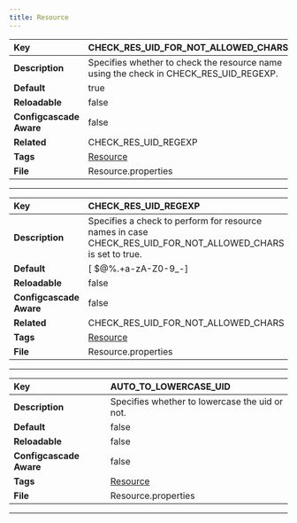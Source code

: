 ```yaml
---
title: Resource
---
```


| __Key__ | CHECK_RES_UID_FOR_NOT_ALLOWED_CHARS |
|:----------------|:--------|
| __Description__ | Specifies whether to check the resource name using the check in CHECK_RES_UID_REGEXP.<br> |
| __Default__ | true |
| __Reloadable__ | false |
| __Configcascade Aware__ | false |
| __Related__ | CHECK_RES_UID_REGEXP |
| __Tags__ | <a href="https://documentation.open-xchange.com/latest/middleware/configuration/tags/Resource.html">Resource</a> |
| __File__ | Resource.properties |

---
| __Key__ | CHECK_RES_UID_REGEXP |
|:----------------|:--------|
| __Description__ | Specifies a check to perform for resource names in case CHECK_RES_UID_FOR_NOT_ALLOWED_CHARS is set to true.<br> |
| __Default__ | [ $@%\.+a-zA-Z0-9_-] |
| __Reloadable__ | false |
| __Configcascade Aware__ | false |
| __Related__ | CHECK_RES_UID_FOR_NOT_ALLOWED_CHARS |
| __Tags__ | <a href="https://documentation.open-xchange.com/latest/middleware/configuration/tags/Resource.html">Resource</a> |
| __File__ | Resource.properties |

---
| __Key__ | AUTO_TO_LOWERCASE_UID |
|:----------------|:--------|
| __Description__ | Specifies whether to lowercase the uid or not.<br> |
| __Default__ | false |
| __Reloadable__ | false |
| __Configcascade Aware__ | false |
| __Tags__ | <a href="https://documentation.open-xchange.com/latest/middleware/configuration/tags/Resource.html">Resource</a> |
| __File__ | Resource.properties |

---
